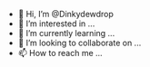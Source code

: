 - 👋 Hi, I’m @Dinkydewdrop
- 👀 I’m interested in ...
- 🌱 I’m currently learning ...
- 💞️ I’m looking to collaborate on ...
- 📫 How to reach me ...

<!---
Dinkydewdrop/Dinkydewdrop is a ✨ special ✨ repository because its `README.md` (this file) appears on your GitHub profile.
You can click the Preview link to take a look at your changes.
--->
